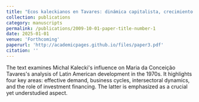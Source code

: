 ```yaml
---
title: "Ecos kaleckianos en Tavares: dinámica capitalista, crecimiento desequilibrado y financiamiento en la periferia"
collection: publications
category: manuscripts
permalink: /publications/2009-10-01-paper-title-number-1
date: 2025-01-01
venue: 'Forthcoming'
paperurl: 'http://academicpages.github.io/files/paper3.pdf'
citation: ''
---
```


The text examines Michal Kalecki's influence on Maria da Conceição Tavares's analysis of Latin American development in the 1970s. It highlights four key areas: effective demand, business cycles, intersectoral dynamics, and the role of investment financing. The latter is emphasized as a crucial yet understudied aspect.